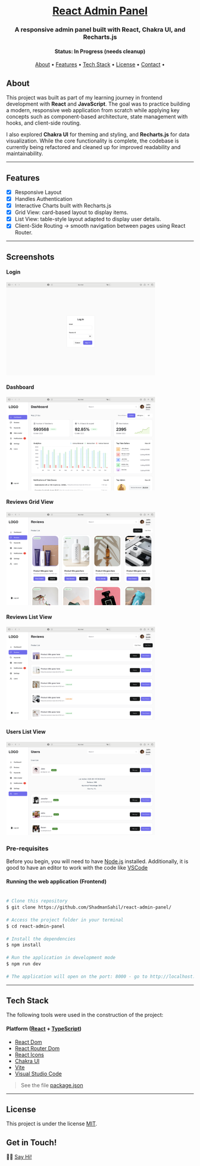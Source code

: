 <h1 align="center">
  <a href="#"> React Admin Panel </a>
</h1>

<h3 align="center">A responsive admin panel built with React, Chakra UI, and Recharts.js</h3>

<h4 align="center"> 
	 Status: In Progress (needs cleanup)
</h4>

<p align="center">
 <a href="#about">About</a> •
 <a href="#features">Features</a> •
 <a href="#tech-stack">Tech Stack</a> •  
 <a href="#license">License</a> •  
 <a href="#get-in-touch">Contact</a> • 
 
</p>

## About

This project was built as part of my learning journey in frontend development with <strong>React</strong> and <strong>JavaScript</strong>. The goal was to practice building a modern, responsive web application from scratch while applying key concepts such as component-based architecture, state management with hooks, and client-side routing.

I also explored <strong>Chakra UI</strong> for theming and styling, and <strong>Recharts.js</strong> for data visualization. While the core functionality is complete, the codebase is currently being refactored and cleaned up for improved readability and maintainability.

---

## Features

- [x] Responsive Layout
- [x] Handles Authentication
- [x] Interactive Charts built with Recharts.js
- [x] Grid View: card-based layout to display items.
- [x] List View: table-style layout adapted to display user details.
- [x] Client-Side Routing → smooth navigation between pages using React Router.
      
---

## Screenshots  

#### Login  
<img src="./screenshots/login.png" alt="Login Page" width="400"/>

#### Dashboard  
<img src="./screenshots/dashboard.png" alt="Dashboard Page" width="400"/>

#### Reviews Grid View  
<img src="./screenshots/gridview.png" alt="Reviews Grid Page" width="400"/>

#### Reviews List View  
<img src="./screenshots/listview.png" alt="Reviews List Page" width="400"/>

#### Users List View  
<img src="./screenshots/users.png" alt="Users Page" width="400"/>



### Pre-requisites

Before you begin, you will need to have <a href="https://nodejs.org/en/">Node.js</a> installed.
Additionally, it is good to have an editor to work with the code like <a href="https://code.visualstudio.com">VSCode</a>

#### Running the web application (Frontend)

```bash

# Clone this repository
$ git clone https://github.com/ShadmanSahil/react-admin-panel/

# Access the project folder in your terminal
$ cd react-admin-panel

# Install the dependencies
$ npm install

# Run the application in development mode
$ npm run dev

# The application will open on the port: 8000 - go to http://localhost:8000

```

---

## Tech Stack

The following tools were used in the construction of the project:

#### **Platform** ([React](https://reactjs.org/) + [TypeScript](https://www.typescriptlang.org/))

- [React Dom](https://www.npmjs.com/package/react-dom)
- [React Router Dom](https://reactrouter.com)
- [React Icons](https://react-icons.github.io/react-icons/)
- [Chakra UI](https://chakra-ui.com)
- [Vite](https://vite.dev)
- [Visual Studio Code](https://code.visualstudio.com/)

> See the file [package.json](https://github.com/ShadmanSahil/react-admin-panel/package.json)

---

## License

This project is under the license [MIT](./LICENSE).

## Get in Touch!

👋🏽 [Say Hi!](https://www.linkedin.com/in/evelinsteiger/)


